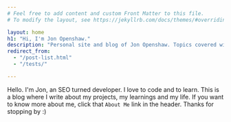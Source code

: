 ```yaml
---
# Feel free to add content and custom Front Matter to this file.
# To modify the layout, see https://jekyllrb.com/docs/themes/#overriding-theme-defaults

layout: home
h1: "Hi, I'm Jon Openshaw."
description: "Personal site and blog of Jon Openshaw. Topics covered will range from web development to SEO to anecdotes on work/life. Thanks for stopping by!"
redirect_from:
  - "/post-list.html"
  - "/tests/"

---
```


Hello. I'm Jon, an SEO turned developer. I love to code and to learn. This is a blog where I write about my projects, my learnings and my life. If you want to know more about me, click that `About Me` link in the header. Thanks for stopping by :)